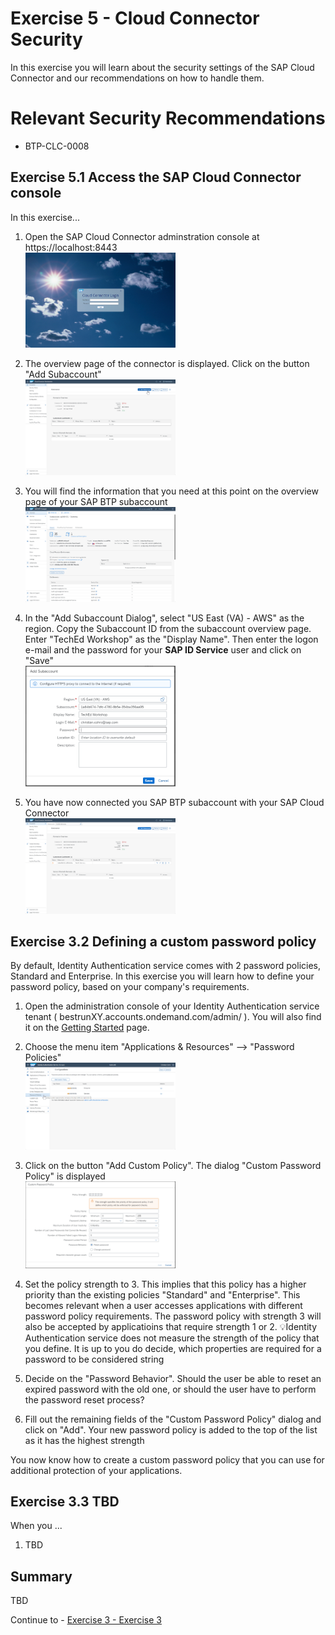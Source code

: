 # Exercise 5 - Cloud Connector Security

In this exercise you will learn about the security settings of the SAP Cloud Connector and our recommendations on how to handle them.

# Relevant Security Recommendations
- BTP-CLC-0008


## Exercise 5.1 Access the SAP Cloud Connector console

In this exercise...

1. Open the SAP Cloud Connector adminstration console at https://localhost:8443
<br><img src="/exercises/ex5/images/SCC_Logon.png" width="50%">

2. The overview page of the connector is displayed. Click on the button "Add Subaccount"
<br><img src="/exercises/ex5/images/SCC_Admin_Connector_Overview.png" width="50%">

3. You will find the information that you need at this point on the overview page of your SAP BTP subaccount 
<br><img src="/exercises/ex5/images/Subaccount_Details.png" width="50%">

4. In the "Add Subaccount Dialog", select "US East (VA) - AWS" as the region. Copy the Subaccount ID from the subaccount overview page. Enter "TechEd Workshop" as the "Display Name". Then enter the logon e-mail and the password for your **SAP ID Service** user and click on "Save"
<br><img src="/exercises/ex5/images/Add_Subaccount_Dialog.png" width="50%">

5. You have now connected you SAP BTP subaccount with your SAP Cloud Connector 
<br><img src="/exercises/ex5/images/SCC_Subaccount_Connected.png" width="50%">

## Exercise 3.2 Defining a custom password policy

By default, Identity Authentication service comes with 2 password policies, Standard and Enterprise. In this exercise you will learn how to define your password policy, based on your company's requirements.

1. Open the administration console of your Identity Authentication service tenant ( bestrunXY.accounts.ondemand.com/admin/ ). You will also find it on the [Getting Started](/exercises/ex0) page.

2. Choose the menu item "Applications & Resources" --> "Password Policies"
<br><img src="/exercises/ex3/images/Menu_Item_Password_Policies.png" width="50%">

3. Click on the button "Add Custom Policy". The dialog "Custom Password Policy" is displayed
<br><img src="/exercises/ex3/images/Custom_Password_Policy.png" width="50%">

4. Set the policy strength to 3. This implies that this policy has a higher priority than the existing policies "Standard" and "Enterprise". This becomes relevant when a user accesses applications with different password policy requirements. The password policy with strength 3 will also be accepted by applicatioins that require strength 1 or 2.
💡Identity Authentication service does not measure the strength of the policy that you define. It is up to you do decide, which properties are required for a password to be considered string

5. Decide on the "Password Behavior". Should the user be able to reset an expired password with the old one, or should the user have to perform the password reset process?

6. Fill out the remaining fields of the "Custom Password Policy" dialog and click on "Add". Your new password policy is added to the top of the list as it has the highest strength

You now know how to create a custom password policy that you can use for additional protection of your applications. 

## Exercise 3.3 TBD

When you ...

1. TBD

## Summary

TBD

Continue to - [Exercise 3 - Exercise 3 ](../ex3/README.md)
